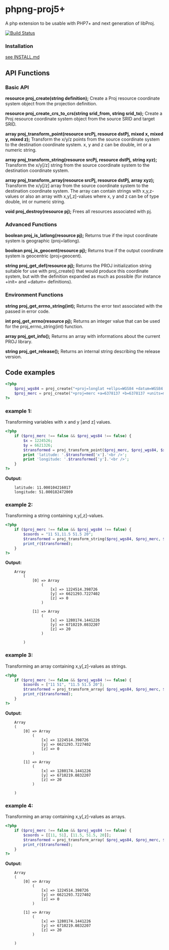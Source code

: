 # phpng-proj5+

A php extension to be usable with PHP7+ and next generation of libProj.

[![Build Status](https://travis-ci.org/swen100/phpng-proj.svg?branch=proj6+)](https://travis-ci.org/swen100/phpng-proj)

### Installation

[see INSTALL.md](INSTALL)

## API Functions

### Basic API

**resource proj_create(string definition);**
Create a Proj resource coordinate system object from the projection definition.

**resource proj_create_crs_to_crs(string srid_from, string srid_to);**
Create a Proj resource coordinate system object from the source SRID and target SRID.

**array proj_transform_point(resource srcPj, resource dstPj, mixed x, mixed y, mixed z);**
Transform the x/y/z points from the source coordinate system to the destination coordinate system.
x, y and z can be double, int or a numeric string.

**array proj_transform_string(resource srcPj, resource dstPj, string xyz);**
Transform the x/y[/z] string from the source coordinate system to the destination coordinate system.

**array proj_transform_array(resource srcPj, resource dstPj, array xyz);**
Transform the x/y[/z] array from the source coordinate system to the destination coordinate system.
The array can contain strings with x,y,z-values or also an array with x,y[,z]-values where x, y and z can be of type double, int or numeric string.

**void proj_destroy(resource pj);**
Frees all resources associated with pj.

### Advanced Functions

**boolean proj_is_latlong(resource pj);**
Returns true if the input coordinate system is geographic (proj=latlong).
  
**boolean proj_is_geocent(resource pj);**
Returns true if the output coordinate system is geocentric (proj=geocent).

**string proj_get_def(resource pj);**
Returns the PROJ initialization string suitable for use with proj_create() that would produce this coordinate system, but with the definition expanded as much as possible (for instance +init= and +datum= definitions).

### Environment Functions

**string proj_get_errno_string(int);**
Returns the error text associated with the passed in error code.

**int proj_get_errno(resource pj);**
Returns an integer value that can be used for the proj_errno_string(int) function.

**array proj_get_info();**
Returns an array with informations about the current PROJ library.

**string proj_get_release();**
Returns an internal string describing the release version.

## Code examples

```php
<?php  
	$proj_wgs84 = proj_create("+proj=longlat +ellps=WGS84 +datum=WGS84 +no_defs");
	$proj_merc = proj_create("+proj=merc +a=6378137 +b=6378137 +units=m +k=1.0 +nadgrids=@null +no_defs");
?>
```

### example 1:
Transforming variables with x and y [and z] values.
```php
<?php  
	if ($proj_merc !== false && $proj_wgs84 !== false) {  
	    $x = 1224526;
	    $y = 6621326;
	    $transformed = proj_transform_point($proj_merc, $proj_wgs84, $x, $y);  
	    print 'latitude: '.$transformed['x'].'<br />';  
	    print 'longitude: '.$transformed['y'].'<br />';  
	}
?>
```

**Output:**
```
	latitude: 11.000104216017
	longitude: 51.000182472069
```

### example 2:
Transforming a string containing x,y[,z]-values.
```php
<?php  
	if ($proj_merc !== false && $proj_wgs84 !== false) {  
	    $coords = "11 51,11.5 51.5 20";
	    $transformed = proj_transform_string($proj_wgs84, $proj_merc, $coords);  
	    print_r($transformed);  
	}
?>
```

**Output:**
```
	Array
        (
            [0] => Array
                (
                    [x] => 1224514.398726
                    [y] => 6621293.7227402
                    [z] => 0
                )

            [1] => Array
                (
                    [x] => 1280174.1441226
                    [y] => 6710219.0832207
                    [z] => 20
                )

        )
```

### example 3:
Transforming an array containing x,y[,z]-values as strings.
```php
<?php  
	if ($proj_merc !== false && $proj_wgs84 !== false) {  
	    $coords = ["11 51", "11.5 51.5 20"];
	    $transformed = proj_transform_array( $proj_wgs84, $proj_merc, $coords );
	    print_r($transformed);  
	}
?>
```

**Output:**
```
	Array
	(
	    [0] => Array
	        (
	            [x] => 1224514.398726
	            [y] => 6621293.7227402
	            [z] => 0
	        )
	
	    [1] => Array
	        (
	            [x] => 1280174.1441226
	            [y] => 6710219.0832207
	            [z] => 20
	        )
	
	)
```

### example 4:
Transforming an array containing x,y[,z]-values as arrays.
```php
<?php  
	if ($proj_merc !== false && $proj_wgs84 !== false) {  
	    $coords = [[11, 51], [11.5, 51.5, 20]];
	    $transformed = proj_transform_array( $proj_wgs84, $proj_merc, $coords );
	    print_r($transformed);  
	}
?>
```

**Output:**
```
	Array
	(
	    [0] => Array
	        (
	            [x] => 1224514.398726
	            [y] => 6621293.7227402
	            [z] => 0
	        )
	
	    [1] => Array
	        (
	            [x] => 1280174.1441226
	            [y] => 6710219.0832207
	            [z] => 20
	        )
	
	)
```
